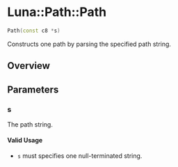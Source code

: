 # Luna::Path::Path

```c++
Path(const c8 *s)
```

Constructs one path by parsing the specified path string. 

## Overview


## Parameters
### s
The path string. 

#### Valid Usage
* `s` must specifies one null-terminated string. 

